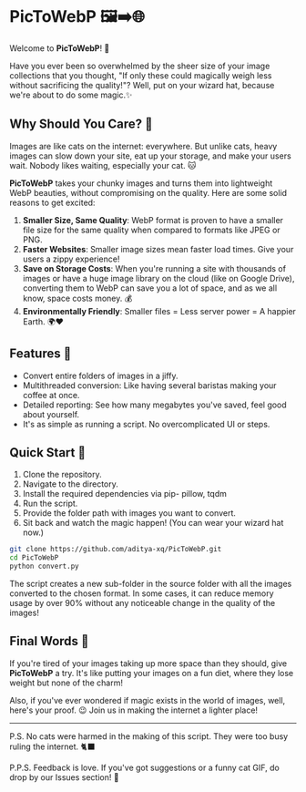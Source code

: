 # PicToWebP 🖼️➡️🌐

Welcome to **PicToWebP**! 🎉

Have you ever been so overwhelmed by the sheer size of your image collections that you thought, "If only these could magically weigh less without sacrificing the quality!"? Well, put on your wizard hat, because we're about to do some magic.✨

## Why Should You Care? 🤔

Images are like cats on the internet: everywhere. But unlike cats, heavy images can slow down your site, eat up your storage, and make your users wait. Nobody likes waiting, especially your cat. 🐱

**PicToWebP** takes your chunky images and turns them into lightweight WebP beauties, without compromising on the quality. Here are some solid reasons to get excited:

1. **Smaller Size, Same Quality**: WebP format is proven to have a smaller file size for the same quality when compared to formats like JPEG or PNG.
2. **Faster Websites**: Smaller image sizes mean faster load times. Give your users a zippy experience!
3. **Save on Storage Costs**: When you're running a site with thousands of images or have a huge image library on the cloud (like on Google Drive), converting them to WebP can save you a lot of space, and as we all know, space costs money. 💰
4. **Environmentally Friendly**: Smaller files = Less server power = A happier Earth. 🌍❤️

## Features 🚀

- Convert entire folders of images in a jiffy.
- Multithreaded conversion: Like having several baristas making your coffee at once.
- Detailed reporting: See how many megabytes you've saved, feel good about yourself.
- It's as simple as running a script. No overcomplicated UI or steps.

## Quick Start 🏁

1. Clone the repository.
2. Navigate to the directory.
3. Install the required dependencies via pip- pillow, tqdm
4. Run the script.
5. Provide the folder path with images you want to convert.
6. Sit back and watch the magic happen! (You can wear your wizard hat now.)

```bash
git clone https://github.com/aditya-xq/PicToWebP.git
cd PicToWebP
python convert.py
```
The script creates a new sub-folder in the source folder with all the images converted to the chosen format. In some cases, it can reduce memory usage by over 90% without any noticeable change in the quality of the images!

## Final Words 🎤

If you're tired of your images taking up more space than they should, give **PicToWebP** a try. It's like putting your images on a fun diet, where they lose weight but none of the charm!

Also, if you've ever wondered if magic exists in the world of images, well, here's your proof. 😉 Join us in making the internet a lighter place!

---

P.S. No cats were harmed in the making of this script. They were too busy ruling the internet. 🐈‍⬛

P.P.S. Feedback is love. If you've got suggestions or a funny cat GIF, do drop by our Issues section! 💌